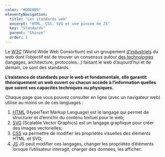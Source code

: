 ```yaml
---
color: "#DDE8B9"
eleventyNavigation:
  title: "Les standards web"
  excerpt: "HTML, CSS, SVG et une pincée de JS"
  key: "Standards"
  parent: "Shinze"
  order: 1
---
```


Le [W3C](https://www.w3.org/) (World Wide Web Consortium) est un groupement [d’industriels](https://www.w3.org/Consortium/Member/List) du web dont l’objectif est de trouver un consensus autour [des technologies](https://www.w3.org/standards/) (langages, architecture, protocoles…) faisant le web d’aujourd’hui et de demain, ce sont des standards.

**L’existence de standards pour le web et fondamentale, elle garantit théoriquement un web ouvert ou chacun accède à l’information quelles que soient ses capacités techniques ou physiques.**

Chaque page que vous pouvez consulter en ligne (avec un navigateur web) utilise au moins un de ces languages :

1. [HTML](html/) (HyperText Markup Language) est le langage qui permet de structurer et d’enrichir du contenu textuel pour le web;
2. [SVG](svg/) (Scalable Vector Graphics) est un langage graphique pour créer des images vectorielles;
3. [CSS](css/) va permettre de modifier les propriétés visuelles des éléments HTML  et SVG;
4. [JS](javascript/) JS peut modifier ces langages, changer les propriétés d’éléments lorsque l’utilisateur interagit, charger des données, les afficher.
